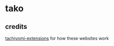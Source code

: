 # tako

## credits

[tachiyomi-extensions](https://github.com/tachiyomiorg/tachiyomi-extensions)
for how these websites work
